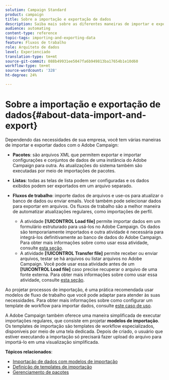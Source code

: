 ```yaml
---
solution: Campaign Standard
product: campaign
title: Sobre a importação e exportação de dados
description: Saiba mais sobre as diferentes maneiras de importar e exportar dados com o Adobe Campaign.
audience: automating
content-type: reference
topic-tags: importing-and-exporting-data
feature: Fluxos de trabalho
role: Arquiteto de dados
level: Experienciado
translation-type: tm+mt
source-git-commit: 088b49931ee5047fa6b949813ba17654b1e10d60
workflow-type: tm+mt
source-wordcount: '328'
ht-degree: 24%

---
```



# Sobre a importação e exportação de dados{#about-data-import-and-export}

Dependendo das necessidades de sua empresa, você tem várias maneiras de importar e exportar dados com o Adobe Campaign:

* **Pacotes**: são arquivos XML que permitem exportar e importar configurações e conjuntos de dados de uma instância do Adobe Campaign para outra. As atualizações do sistema também são executadas por meio de importações de pacotes.
* **Listas**: todas as telas de lista podem ser configuradas e os dados exibidos podem ser exportados em um arquivo separado.
* **Fluxos de trabalho**: importe dados de arquivos e use-os para atualizar o banco de dados ou enviar emails. Você também pode selecionar dados para exportar em arquivos. Os fluxos de trabalho são a melhor maneira de automatizar atualizações regulares, como importações de perfil.

   * A atividade **[!UICONTROL Load file]** permite importar dados em um formulário estruturado para usá-los no Adobe Campaign. Os dados são temporariamente importados e outra atividade é necessária para integrá-los definitivamente ao banco de dados do Adobe Campaign. Para obter mais informações sobre como usar essa atividade, consulte [esta seção](../../automating/using/load-file.md).
   * A atividade **[!UICONTROL Transfer file]** permite receber ou enviar arquivos, testar se há arquivos ou listar arquivos no Adobe Campaign. Você pode usar essa atividade antes de um **[!UICONTROL Load file]** caso precise recuperar o arquivo de uma fonte externa. Para obter mais informações sobre como usar essa atividade, consulte [esta seção](../../automating/using/transfer-file.md).

Ao projetar processos de importação, é uma prática recomendada usar modelos de fluxo de trabalho que você pode adaptar para atender às suas necessidades. Para obter mais informações sobre como configurar um template de workflow para importar dados, consulte [este caso de uso](../../automating/using/creating-import-workflow-templates.md).

A Adobe Campaign também oferece uma maneira simplificada de executar importações regulares, que consiste em projetar **modelos de importação**. Os templates de importação são templates de workflow especializados, disponíveis por meio de uma tela dedicada. Depois de criado, o usuário que estiver executando a importação só precisará fazer upload do arquivo para importá-lo em uma visualização simplificada.

**Tópicos relacionados**:

* [Importação de dados com modelos de importação](../../automating/using/importing-data-with-import-templates.md)
* [Definição de templates de importação](../../automating/using/importing-data-with-import-templates.md#setting-up-import-templates)
* [Gerenciamento de pacotes](../../automating/using/managing-packages.md)
